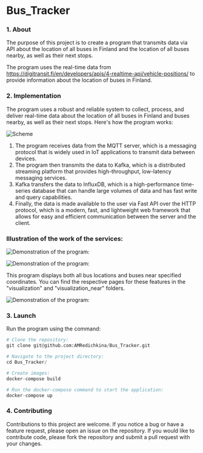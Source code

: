 # Bus_Tracker  
  
### 1. About  
The purpose of this project is to create a program that transmits data via API about the location of all buses in Finland and the location of all buses nearby, as well as their next stops.   

The program uses the real-time data from https://digitransit.fi/en/developers/apis/4-realtime-api/vehicle-positions/ to provide information about the location of buses in Finland.  
  
### 2. Implementation  
The program uses a robust and reliable system to collect, process, and deliver real-time data about the location of all buses in Finland and buses nearby, as well as their next stops. Here's how the program works:    

  
![Scheme](assets/image.png)  
1. The program receives data from the MQTT server, which is a messaging protocol that is widely used in IoT applications to transmit data between devices.  
2. The program then transmits the data to Kafka, which is a distributed streaming platform that provides high-throughput, low-latency messaging services.  
3. Kafka transfers the data to InfluxDB, which is a high-performance time-series database that can handle large volumes of data and has fast write and query capabilities.  
4. Finally, the data is made available to the user via Fast API over the HTTP protocol, which is a modern, fast, and lightweight web framework that allows for easy and efficient communication between the server and the client.  
  
### Illustration of the work of the services:  
  

  
![Demonstration of the program:](assets/demonstration1.gif)  
  
![Demonstration of the program:](assets/demonstration3.gif)  

This program displays both all bus locations and buses near specified coordinates. You can find the respective pages for these features in the "visualization" and "visualization_near" folders.

![Demonstration of the program:](assets/demo_v.gif)  
  
  
### 3. Launch  
  
Run the program using the command:  

  
```python
# Clone the repository:
git clone git@github.com:AMRedichkina/Bus_Tracker.git

# Navigate to the project directory:
cd Bus_Tracker/

# Create images:
docker-compose build

# Run the docker-compose command to start the application:
docker-compose up
```
  
### 4. Contributing  
  
Contributions to this project are welcome. If you notice a bug or have a feature request, please open an issue on the repository. If you would like to contribute code, please fork the repository and submit a pull request with your changes.  
